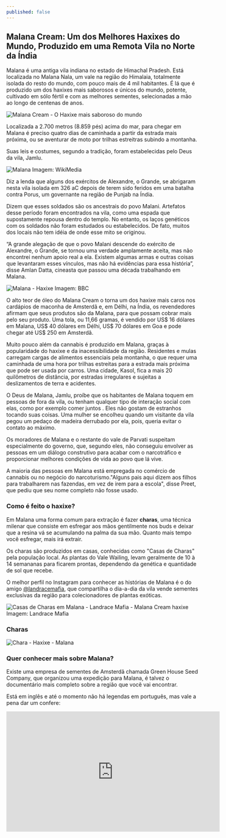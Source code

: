 ```yaml
---
published: false
---
```

## Malana Cream: Um dos Melhores Haxixes do Mundo, Produzido em uma Remota Vila no Norte da Índia

Malana é uma antiga vila indiana no estado de Himachal Pradesh. Está localizada no Malana Nala, um vale na região do Himalaia, totalmente isolada do resto do mundo, com pouco mais de 4 mil habitantes. É lá que é produzido um dos haxixes mais saborosos e únicos do mundo, potente, cultivado em sólo fértil e com as melhores sementes, selecionadas a mão ao longo de centenas de anos.

![Malana Cream - O Haxixe mais saboroso do mundo]({{site.baseurl}}/https://i.imgur.com/LXttUap.jpg)

Localizada a 2.700 metros (8.859 pés) acima do mar, para chegar em Malana é preciso quatro dias de caminhada a partir da estrada mais próxima, ou se aventurar de moto por trilhas estreitras subindo a montanha.

Suas leis e costumes, segundo a tradição, foram estabelecidas pelo Deus da vila, Jamlu.

![Malana]({{site.baseurl}}/https://upload.wikimedia.org/wikipedia/commons/thumb/3/32/Malana.jpg/1280px-Malana.jpg)
Imagem: WikiMedia

Diz a lenda que alguns dos exércitos de Alexandre, o Grande, se abrigaram nesta vila isolada em 326 aC depois de terem sido feridos em uma batalha contra Porus, um governante na região de Punjab na Índia. 

Dizem que esses soldados são os ancestrais do povo Malani. Artefatos desse período foram encontrados na vila, como uma espada que supostamente repousa dentro do templo. No entanto, os laços genéticos com os soldados não foram estudados ou estabelecidos. De fato, muitos dos locais não tem idéia de onde esse mito se originou.

“A grande alegação de que o povo Malani descende do exército de Alexandre, o Grande, se tornou uma verdade amplamente aceita, mas não encontrei nenhum apoio real a ela. Existem algumas armas e outras coisas que levantaram esses vínculos, mas não há evidências para essa história”, disse Amlan Datta, cineasta que passou uma década trabalhando em Malana.

![Malana - Haxixe]({{site.baseurl}}/https://i.imgur.com/6WePaef.jpg)
Imagem: BBC

O alto teor de óleo do Malana Cream o torna um dos haxixe mais caros nos cardápios de maconha de Amsterdã e, em Délhi, na Índia, os revendedores afirmam que seus produtos são da Malana, para que possam cobrar mais pelo seu produto. Uma tola, ou 11,66 gramas, é vendido por US$ 16 dólares em Malana, US$ 40 dólares em Délhi, US$ 70 dólares em Goa e pode chegar até US$ 250 em Amsterdã.

Muito pouco além da cannabis é produzido em Malana, graças à popularidade do haxixe e da inacessibilidade da região. Residentes e mulas carregam cargas de alimentos essenciais pela montanha, o que requer uma caminhada de uma hora por trilhas estreitas para a estrada mais próxima que pode ser usada por carros. Uma cidade, Kasol, fica a mais 20 quilômetros de distância, por estradas irregulares e sujeitas a deslizamentos de terra e acidentes.

O Deus de Malana, Jamlu, proíbe que os habitantes de Malana toquem em pessoas de fora da vila, ou tenham qualquer tipo de interação social com elas, como por exemplo comer juntos . Eles não gostam de estranhos tocando suas coisas. Uma mulher se encolheu quando um visitante da vila pegou um pedaço de madeira derrubado por ela, pois, queria evitar o contato ao máximo.

Os moradores de Malana e o restante do vale de Parvati suspeitam especialmente do governo, que, segundo eles, não conseguiu envolver as pessoas em um diálogo construtivo para acabar com o narcotráfico e proporcionar melhores condições de vida ao povo que lá vive.

A maioria das pessoas em Malana está empregada no comércio de cannabis ou no negócio do narcoturismo."Alguns pais aqui dizem aos filhos para trabalharem nas fazendas, em vez de irem para a escola", disse Preet, que pediu que seu nome completo não fosse usado.

### Como é feito o haxixe?

Em Malana uma forma comum para extração é fazer **charas**, uma técnica milenar que consiste em esfregar aos mãos gentilmente nos buds e deixar que a resina vá se acumulando na palma da sua mão. Quanto mais tempo você esfregar, mais irá extrair.

Os charas são produzidos em casas, conhecidas como "Casas de Charas" pela população local. As plantas do Vale Wailing, levam geralmente de 10 à 14 semananas para ficarem prontas, dependendo da genética e quantidade de sol que recebe.

O melhor perfil no Instagram para conhecer as histórias de Malana é o do amigo [@landracemafia](https://www.instagram.com/landracemafia/ "Landrace Mafia Malana"), que compartilha o dia-a-dia da vila vende sementes exclusivas da região para colecionadores de plantas exóticas.

![Casas de Charas em Malana - Landrace Mafia - Malana Cream haxixe]({{site.baseurl}}/https://i.imgur.com/Tz2fAIc.jpg)
Imagem: Landrace Mafia

### Charas
![Chara - Haxixe - Malana]({{site.baseurl}}/https://i.imgur.com/ahoNHAh.jpg)

### Quer conhecer mais sobre Malana?

Existe uma empresa de sementes de Amsterdã chamada Green House Seed Company, que organizou uma expedição para Malana, é talvez o documentário mais completo sobre a região que você vai encontrar.

Está em inglês e até o momento não há legendas em português, mas vale a pena dar um confere:

<iframe width="560" height="315" src="https://www.youtube.com/embed/CqFiucWKo-8" frameborder="0" allow="accelerometer; autoplay; encrypted-media; gyroscope; picture-in-picture" allowfullscreen></iframe>



